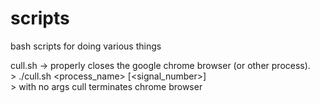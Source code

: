 # scripts
bash scripts for doing various things

cull.sh -> properly closes the google chrome browser (or other process).     
    > ./cull.sh \<process_name\> \[\<signal_number\>\]    
    > with no args cull terminates chrome browser

